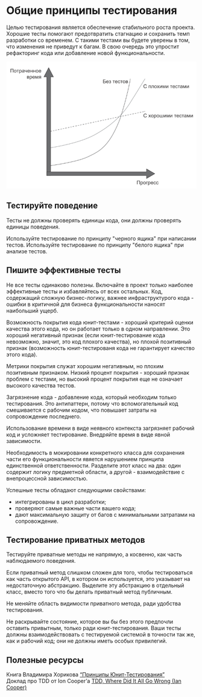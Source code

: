 # Общие принципы тестирования

Целью тестирования является обеспечение стабильного роста проекта. 
Хорошие тесты помогают предотвратить стагнацию и сохранить темп разработки со временем. С такими тестами вы будете уверены в том, что изменения не приведут к багам. 
В свою очередь это упростит рефакторинг кода или добавление новой функциональности.

![test_purpose.png](./images/test_purpose.png)

## Тестируйте поведение

Тесты не должны проверять единицы кода, они должны проверять единицы поведения.

Используйте тестирование по принципу "черного ящика" при написании тестов. Используйте тестирование по принципу "белого ящика" при анализе тестов.

## Пишите эффективные тесты

Не все тесты одинаково полезны. Включайте в проект только наиболее эффективные тесты и избавляйтесь от всех остальных.
Код, содержащий сложную бизнес-логику, важнее инфраструктурого кода - ошибки в критичной для бизнеса функциональности наносят наибольший ущерб.

Возможность покрытия кода юнит-тестами - хороший критерий оценки качества этого кода, но он работает только в одном направлении. 
Это хороший негативный признак (если юнит-тестирование кода невозможно, значит, это код плохого качества), но плохой позитивный признак (возможность юнит-тестированя кода не гарантирует качество этого кода).

Метрики покрытия служат хорошим негативным, но плохим позитивным признаком. 
Низкий процент покрытия - хороший признак проблем с тестами, но высокий процент покрытия еще не означает высокого качества тестов.

Загрязнение кода - добавление кода, который необходим только тестирования. Это антипаттерн, потому что вспомогательный код смешивается с рабочим кодом, что повышает затраты на сопровождение последнего.

Использование времени в виде неявного контекста загрязняет рабочий код и усложняет тестирование. Внедряйте время в виде явной зависимости.

Необходимость в мокировании конкретного класса для сохранения части его функциональности явяется нарушением принципа единственной ответственности.
Разделите этот класс на два: один содержит логику предметной области, а другой - взаимодействие с внепроцессной зависимостью.

Успешные тесты обладают следующими свойствами:
- интегрированы в цикл разработки;
- проверяют самые важные части вашего кода;
- дают максимальную защиту от багов с минимальными затратами на сопровождение.

## Тестирование приватных методов

Тестируйте приватные методы не напрямую, а косвенно, как часть наблюдаемого поведения.

Если приватный метод слишком сложен для того, чтобы тестироваться как часть открытого API, в котором он используется, это указывает на недостаточную абстракцию.
Выделите эту абстракцию в отдельный класс, вместо того что бы делать приватный метод публичным.

Не меняйте область видимости приватного метода, ради удобства тестирования.

Не раскрывайте состояние, которое вы бы без этого предпочли оставить привытным, только ради юнит-тестирования. 
Ваши тесты должны взаимодействовать с тестируемой системой в точности так же, как и рабочий код; они не должны иметь особых привилегий.

## Полезные ресурсы
Книга Владимира Хорикова [“Принципы Юнит-Тестирования”](https://www.piter.com/product/printsipy-yunit-testirovaniya)  
Доклад про TDD от Ion Cooper’а [TDD, Where Did It All Go Wrong (Ian Cooper)](https://youtu.be/EZ05e7EMOLM?si=yqwTM7NB-Bbum2TV)

